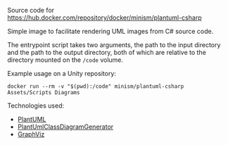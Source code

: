 Source code for https://hub.docker.com/repository/docker/minism/plantuml-csharp

Simple image to facilitate rendering UML images from C# source code.

The entrypoint script takes two arguments, the path to the input directory and the path to the output directory, both of which are relative to the directory mounted on the `/code` volume.

Example usage on a Unity repository:

    docker run --rm -v "$(pwd):/code" minism/plantuml-csharp Assets/Scripts Diagrams

Technologies used:

- [PlantUML](https://plantuml.com/)
- [PlantUmlClassDiagramGenerator](https://github.com/pierre3/PlantUmlClassDiagramGenerator)
- [GraphViz](https://www.graphviz.org/)
